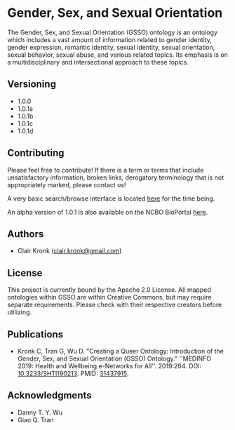 # Gender, Sex, and Sexual Orientation

The Gender, Sex, and Sexual Orientation (GSSO) ontology is an ontology which includes a vast amount of information related to gender identity, gender expression, romantic identity, sexual identity, sexual orientation, sexual behavior, sexual abuse, and various related topics. Its emphasis is on a multidisciplinary and intersectional approach to these topics.

## Versioning

* 1.0.0
* 1.0.1a
* 1.0.1b
* 1.0.1c
* 1.0.1d

## Contributing

Please feel free to contribute! If there is a term or terms that include unsatisfactory information, broken links, derogatory terminology that is not appropriately marked, please contact us!

A very basic search/browse interface is located [here](http://homepages.uc.edu/~kronkcj/gsso/) for the time being.

An alpha version of 1.0.1 is also available on the NCBO BioPortal [here](http://bioportal.bioontology.org/ontologies/GSSO).

## Authors

* Clair Kronk (clair.kronk@gmail.com)

## License

This project is currently bound by the Apache 2.0 License. All mapped ontologies within GSSO are within Creative Commons, but may require separate requirements. Please check with their respective creators before utilizing.

## Publications

* Kronk C, Tran G, Wu D. "Creating a Queer Ontology: Introduction of the Gender, Sex, and Sexual Orientation (GSSO) Ontology." ''MEDINFO 2019: Health and Wellbeing e-Networks for All''. 2019:264. DOI: [10.3233/SHTI190213](https://doi.org/10.3233/SHTI190213). PMID: [31437915](https://www.ncbi.nlm.nih.gov/pubmed/31437915).

## Acknowledgments

* Danny T. Y. Wu
* Giao Q. Tran